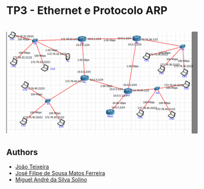 # TP3 - Ethernet e Protocolo ARP
<h1 align="center">
  <img alt="Topologia Core" src="report/images/topCoreEx3.png" width="750px">
</h1>

## Authors
* [João Teixeira](https://github.com/jtexeira)
* [José Filipe de Sousa Matos Ferreira](https://github.com/JoseFilipeFerreira)
* [Miguel André da Silva Solino](https://github.com/Manilator)
